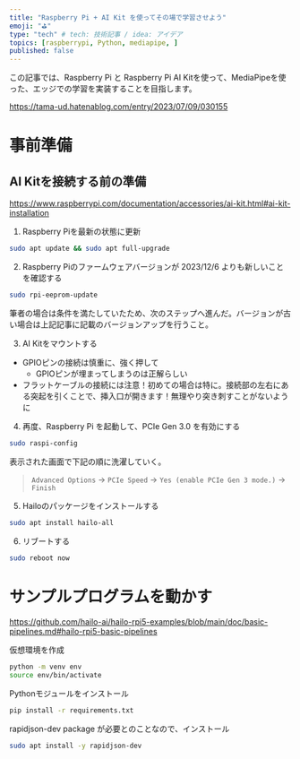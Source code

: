 ```yaml
---
title: "Raspberry Pi + AI Kit を使ってその場で学習させよう"
emoji: "⛳"
type: "tech" # tech: 技術記事 / idea: アイデア
topics: [raspberrypi, Python, mediapipe, ]
published: false
---
```


この記事では、Raspberry Pi と Raspberry Pi AI Kitを使って、MediaPipeを使った、エッジでの学習を実装することを目指します。

https://tama-ud.hatenablog.com/entry/2023/07/09/030155

# 事前準備
## AI Kitを接続する前の準備

https://www.raspberrypi.com/documentation/accessories/ai-kit.html#ai-kit-installation

1. Raspberry Piを最新の状態に更新

```bash
sudo apt update && sudo apt full-upgrade
```

2. Raspberry Piのファームウェアバージョンが 2023/12/6 よりも新しいことを確認する

```bash
sudo rpi-eeprom-update
```

筆者の場合は条件を満たしていたため、次のステップへ進んだ。バージョンが古い場合は上記記事に記載のバージョンアップを行うこと。

3. AI Kitをマウントする

- GPIOピンの接続は慎重に、強く押して
  - GPIOピンが埋まってしまうのは正解らしい
- フラットケーブルの接続には注意！初めての場合は特に。接続部の左右にある突起を引くことで、挿入口が開きます！無理やり突き刺すことがないように

4. 再度、Raspberry Pi を起動して、PCIe Gen 3.0 を有効にする

```bash
sudo raspi-config
```

表示された画面で下記の順に洗濯していく。

> `Advanced Options` -> `PCIe Speed` -> `Yes (enable PCIe Gen 3 mode.)` -> `Finish` 


5. Hailoのパッケージをインストールする

```bash
sudo apt install hailo-all
```

6. リブートする
```bash
sudo reboot now
```

# サンプルプログラムを動かす

https://github.com/hailo-ai/hailo-rpi5-examples/blob/main/doc/basic-pipelines.md#hailo-rpi5-basic-pipelines



仮想環境を作成
```bash
python -m venv env
source env/bin/activate
```

Pythonモジュールをインストール
```bash
pip install -r requirements.txt
```

rapidjson-dev package が必要とのことなので、インストール

```bash
sudo apt install -y rapidjson-dev
```



